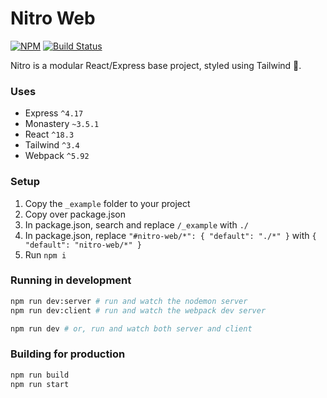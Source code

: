 # Nitro Web

[![NPM](https://img.shields.io/npm/v/nitro-web.svg)](https://www.npmjs.com/package/nitro-web) [![Build Status](https://travis-ci.com/boycce/nitro-web.svg?branch=master)](https://app.travis-ci.com/github/boycce/nitro-web)

Nitro is a modular React/Express base project, styled using Tailwind 🚀.

### Uses

- Express `^4.17`
- Monastery `~3.5.1`
- React `^18.3`
- Tailwind `^3.4`
- Webpack `^5.92`

### Setup

1. Copy the `_example` folder to your project
2. Copy over package.json
3. In package.json, search and replace `/_example` with `./`
4. In package.json, replace `"#nitro-web/*": { "default": "./*" }` with `{ "default": "nitro-web/*" }`
5. Run `npm i`

### Running in development

```bash
npm run dev:server # run and watch the nodemon server
npm run dev:client # run and watch the webpack dev server

npm run dev # or, run and watch both server and client
```

### Building for production

```bash
npm run build
npm run start
```
